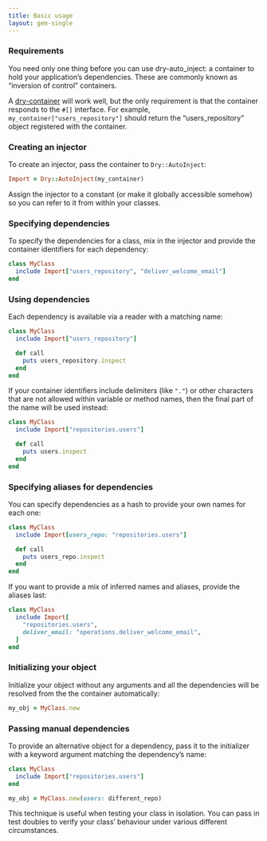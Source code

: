```yaml
---
title: Basic usage
layout: gem-single
---
```


### Requirements

You need only one thing before you can use dry-auto\_inject: a container to hold your application’s dependencies. These are commonly known as “inversion of control” containers.

A [dry-container](/gems/dry-container) will work well, but the only requirement is that the container responds to the `#[]` interface. For example, `my_container["users_repository"]` should return the “users_repository” object registered with the container.

### Creating an injector

To create an injector, pass the container to `Dry::AutoInject`:

```ruby
Import = Dry::AutoInject(my_container)
```

Assign the injector to a constant (or make it globally accessible somehow) so you can refer to it from within your classes.

### Specifying dependencies

To specify the dependencies for a class, mix in the injector and provide the container identifiers for each dependency:

```ruby
class MyClass
  include Import["users_repository", "deliver_welcome_email"]
end
```

### Using dependencies

Each dependency is available via a reader with a matching name:

```ruby
class MyClass
  include Import["users_repository"]

  def call
    puts users_repository.inspect
  end
end
```

If your container identifiers include delimiters (like `"."`) or other characters that are not allowed within variable or method names, then the final part of the name will be used instead:

```ruby
class MyClass
  include Import["repositories.users"]

  def call
    puts users.inspect
  end
end
```

### Specifying aliases for dependencies

You can specify dependencies as a hash to provide your own names for each one:

```ruby
class MyClass
  include Import[users_repo: "repositories.users"]

  def call
    puts users_repo.inspect
  end
end
```

If you want to provide a mix of inferred names and aliases, provide the aliases last:

```ruby
class MyClass
  include Import[
    "repositories.users",
    deliver_email: "operations.deliver_welcome_email",
  ]
end
```

### Initializing your object

Initialize your object without any arguments and all the dependencies will be resolved from the the container automatically:

```ruby
my_obj = MyClass.new
```

### Passing manual dependencies

To provide an alternative object for a dependency, pass it to the initializer with a keyword argument matching the dependency’s name:

```ruby
class MyClass
  include Import["repositories.users"]
end

my_obj = MyClass.new(users: different_repo)
```

This technique is useful when testing your class in isolation. You can pass in test doubles to verify your class’ behaviour under various different circumstances.
